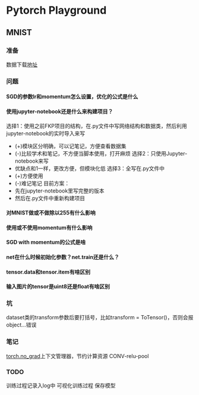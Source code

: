 # Pytorch Playground
## MNIST
### 准备
数据下载[地址](http://yann.lecun.com/exdb/mnist/)
### 问题
#### SGD的参数lr和momentum怎么设置，优化的公式是什么
#### 使用jupyter-notebook还是什么来构建项目？
选择1：使用之前FKP项目的结构，在.py文件中写网络结构和数据类，然后利用jupyter-notebook的实时导入来写
* (+)模块区分明确，可以记笔记，方便查看数据集
* (-)比较学术和笔记，不方便当脚本使用，打开麻烦
选择2：只使用Jupyter-notebook来写
* 优缺点和1一样，更改方便，但模块化低
选择3：全写在.py文件中
* (+)方便使用
* (-)难记笔记
目前方案：
* 先在jupyter-notebook里写完整的版本
* 然后在.py文件中重新构建项目
#### 对MNIST做或不做除以255有什么影响
#### 使用或不使用momentum有什么影响
#### SGD with momentum的公式是啥
#### net在什么时候初始化参数？net.train还是什么？
#### tensor.data和tensor.item有啥区别
#### 输入图片的tensor是uint8还是float有啥区别
### 坑
dataset类的transform参数后要打括号，比如transform = ToTensor()，否则会报object...错误

### 笔记
[torch.no_grad](https://pytorch.org/docs/stable/autograd.html?highlight=no_grad#torch.autograd.no_grad)上下文管理器，节约计算资源
CONV-relu-pool
### TODO
训练过程记录入log中
可视化训练过程
保存模型